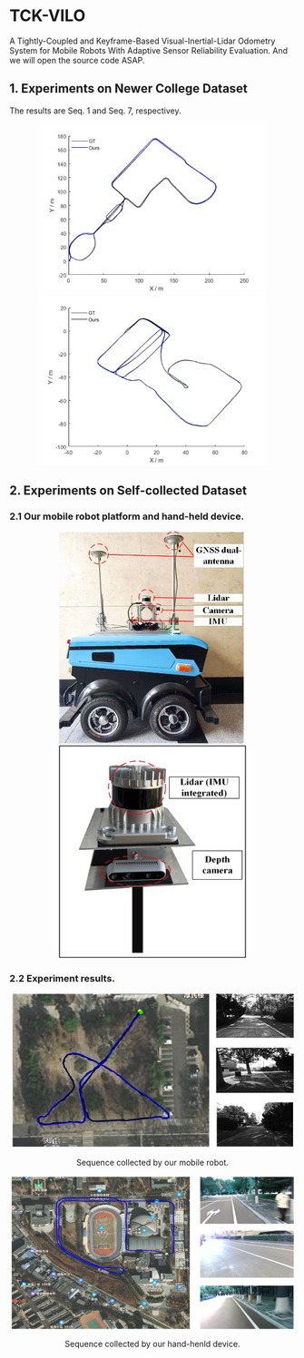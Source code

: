 # TCK-VILO
A Tightly-Coupled and Keyframe-Based Visual-Inertial-Lidar Odometry System for Mobile Robots With Adaptive Sensor Reliability Evaluation. And we will open the source code ASAP.

## 1. Experiments on Newer College Dataset
The results are Seq. 1 and Seq. 7, respectivey.
<div align=center>
<img src="img/NC1.jpg" width="400" height="300"><img src="img/NC7.jpg" width="400" height="300"/>
</div>

## 2. Experiments on Self-collected Dataset
### 2.1 Our mobile robot platform and hand-held device.
<div align=center>
<img src="img/Our mobile robot.jpg" width="330" height="375"> <img src="img/Our hand-held device.jpg"  width="330" height="375"/>
</div>

### 2.2 Experiment results.
<div align=center>
<img src="img/Sequence collected by our mobile robot.jpg">
</div>

<p align="center">
Sequence collected by our mobile robot.
</p>

<div align=center>
<img src="img/Sequence collected by our hand-henld device.jpg" width="499" height="272">
</div>

<p align="center">
Sequence collected by our hand-henld device.
</p>
